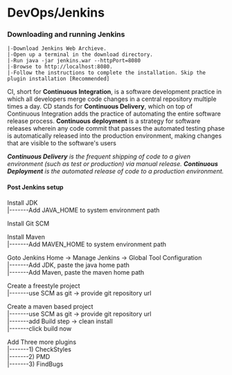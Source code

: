 # DevOps/Jenkins

### Downloading and running Jenkins
    |-Download Jenkins Web Archieve.
    |-Open up a terminal in the download directory.
    |-Run java -jar jenkins.war --httpPort=8080
    |-Browse to http://localhost:8080.
    |-Follow the instructions to complete the installation. Skip the plugin installation [Recommended]
    
CI, short for **Continuous Integration**, is a software development practice in which all developers merge code changes in a central repository multiple times a day. CD stands for **Continuous Delivery**, which on top of Continuous Integration adds the practice of automating the entire software release process. **Continuous deployment** is a strategy for software releases wherein any code commit that passes the automated testing phase is automatically released into the production environment, making changes that are visible to the software's users

***Continuous Delivery** is the frequent shipping of code to a given environment (such as test or production) via manual release. **Continuous Deployment** is the automated release of code to a production environment.*

#### Post Jenkins setup
Install JDK </br>
     |-------Add JAVA_HOME to system environment path </br>
     
Install Git SCM </br>

Install Maven </br>
     |-------Add MAVEN_HOME to system environment path </br>
     
Goto Jenkins Home -> Manage Jenkins -> Global Tool Configuration  </br>
     |-------Add JDK, paste the java home path </br>
     |-------Add Maven, paste the maven home path </br>

Create a freestyle project </br>
     |-------use SCM as git -> provide git repository url</br>
    
Create a maven based project </br>
     |-------use SCM as git -> provide git repository url</br>
     |-------add Build step -> clean install</br>
     |-------click build now</br>
    
Add Three more plugins</br>
     |-------1) CheckStyles</br>
     |-------2) PMD</br>
     |-------3) FindBugs</br>
